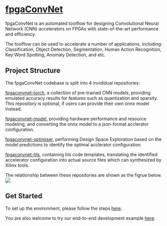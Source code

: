# [fpgaConvNet](https://icidsl.github.io/fpgaconvnet-website/)

fpgaConvNet is an automated toolflow for designing Convolutional Neural Network (CNN) accelerators on FPGAs with state-of-the-art performance and efficiency. 

The toolflow can be used to accelerate a number of applications, including: Classification, Object Detection, Segmentation, Human Action Recognition, Key Word Spotting, Anomaly Detection, and etc.


## Project Structure

The fpgaConvNet codebase is split into 4 invididual repositories: 

[fpgaconvnet-torch](https://github.com/Yu-Zhewen/fpgaconvnet-torch), a collection of pre-trained CNN models, providing emulated accuracy results for features such as quantization and sparsity. This repository is optional, if users can provide their own onnx model instead.

[fpgaconvnet-model](https://github.com/AlexMontgomerie/fpgaconvnet-model), providing hardware performance and resource modeling, and converting the onnx model to a json-format acclerator configuration.

[fpgaconvnet-optimiser](https://github.com/AlexMontgomerie/fpgaconvnet-optimiser), performing Design Space Exploration based on the model predictions to identify the optimal acclerator configuration.

[fpgaconvnet-hls](https://github.com/AlexMontgomerie/fpgaconvnet-hls), containing hls code templates,  translating the identified accelerator configuration into actual source files which can synthesized by Xilinx tools.

The relationship between these repositories are shown as the figrue below.
<img src="toolflow.png">


## Get Started

To set up the environment, please follow the steps [here](tutorial/0_get_started/README.md).

You are also welcome to try our end-to-end development example [here](tutorial/1_simple_end_to_end).
